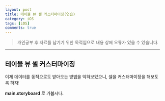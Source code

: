 ```yaml
---
layout: post
title: 테이블 뷰 셀 커스터마이징(연습)
category: iOS
tags: [iOS]
comments: true
---
```


> 개인공부 후 자료를 남기기 위한 목적임으로 내용 상에 오류가 있을 수 있습니다.    

<hr>

## 테이블 뷰 셀 커스터마이징

이제 데이터를 동적으로도 받아오는 방법을 익혀보았으니, 셀을 커스터마이징을 해보도록 하자!

**main.storyboard** 로 가봅시다.
